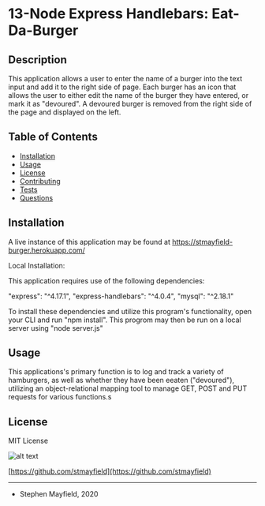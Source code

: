   # 13-Node Express Handlebars: Eat-Da-Burger

  ##  Description
  
  This application allows a user to enter the name of a burger into the text input and add it to the right side of page. Each burger has an icon that allows the user to either edit the name of the burger they have entered, or mark it as "devoured". A devoured burger is removed from the right side of the page and displayed on the left.

  ## Table of Contents

  * [Installation](#Installation)
  * [Usage](#Usage)
  * [License](#License)
  * [Contributing](#Contributing)
  * [Tests](#Tests)
  * [Questions](#Questions)


  ## Installation

  A live instance of this application may be found at https://stmayfield-burger.herokuapp.com/

Local Installation:

This application requires use of the following dependencies:

"express": "^4.17.1",
"express-handlebars": "^4.0.4",
"mysql": "^2.18.1"

To install these dependencies and utilize this program's functionality, open your CLI and run "npm install". This progrom may then be run on a local server using "node server.js"

  ## Usage
  
  This applications's primary function is to log and track a variety of hamburgers, as well as whether they have been eeaten ("devoured"), utilizing an object-relational mapping tool to manage GET, POST and PUT requests for various functions.s


  ## License
  
  MIT License

![alt text](https://avatars.githubusercontent.com/stmayfield?size=200 " 's Profile Avatar")


[https://github.com/stmayfield](https://github.com/stmayfield)

- - -

- Stephen Mayfield, 2020